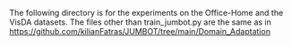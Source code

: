 The following directory is for the experiments on the Office-Home and the VisDA datasets.
The files other than train_jumbot.py are the same as in https://github.com/kilianFatras/JUMBOT/tree/main/Domain_Adaptation